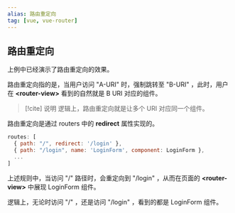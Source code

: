 ```yaml
---
alias: 路由重定向
tag: [vue, vue-router]
---
```


## 路由重定向

上例中已经演示了路由重定向的效果。

路由重定向指的是，当用户访问 "A-URI" 时，强制跳转至 "B-URI" ，此时，用户在 **\<router-view\>** 看到的自然就是 B URI 对应的组件。

> [!cite] 说明
逻辑上，路由重定向就是让多个 URI 对应同一个组件。

路由重定向是通过 routers 中的 **redirect** 属性实现的。

```js
routes: [ 
  { path: "/", redirect: '/login' },
  { path: "/login", name: 'LoginForm', component: LoginForm },
  ...
]
```

上述规则中，当访问 "/" 路径时，会重定向到 "/login" ，从而在页面的 **\<router-view>** 中展现 LoginForm 组件。

逻辑上，无论时访问 "/" ，还是访问 "/login" ，看到的都是 LoginForm 组件。


